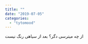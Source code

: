 ```yaml
---
title: ""
date: "2019-07-05"
categories: 
  - "tytomood"
---
```


از چه میترسی دگر؟ بعد از سیاهی رنگ نیست
